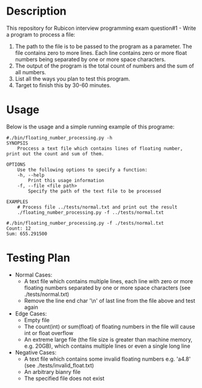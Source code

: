 # Description

This repository for Rubicon interview programming exam question#1 - Write a program to process a file:

1. The path to the file is to be passed to the program as a parameter. The file contains zero to more lines. Each line contains zero or more float numbers being separated by one or more space characters.
2. The output of the program is the total count of numbers and the sum of all numbers.
3. List all the ways you plan to test this program.
4. Target to finish this by 30-60 minutes.

# Usage
Below is the usage and a simple running example of this programe:
```
#./bin/floating_number_processing.py -h
SYNOPSIS
    Proccess a text file which contains lines of floating number, print out the count and sum of them.

OPTIONS
    Use the following options to specify a function:
    -h, --help
        Print this usage information
    -f, --file <file path>
        Specify the path of the text file to be processed

EXAMPLES
    # Process file ../tests/normal.txt and print out the result
    ./floating_number_processing.py -f ../tests/normal.txt

#./bin/floating_number_processing.py -f ./tests/normal.txt
Count: 12
Sum: 655.291500
```

# Testing Plan

- Normal Cases:
    - A text file which contains multiple lines, each line with zero or more floating numbers separated by one or more space characters (see ./tests/normal.txt)
    - Remove the line end char '\n' of last line from the file above and test again
- Edge Cases:
    - Empty file
    - The count(int) or sum(float) of floating numbers in the file will cause int or float overflow
    - An extreme large file (the file size is greater than machine memory, e.g. 20GB), which contains multiple lines or even a single long line
- Negative Cases:
    - A text file which contains some invalid floating numbers e.g. 'a4.8' (see ./tests/invalid_float.txt)
    - An arbitrary bianry file
    - The specified file does not exist
